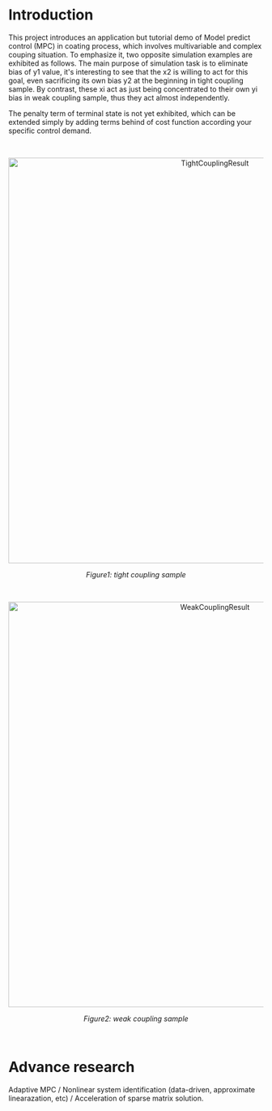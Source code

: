 # Introduction
This project introduces an application but tutorial demo of Model predict control (MPC) in coating process, which involves multivariable and complex couping situation. To emphasize it, two opposite simulation examples are exhibited as follows. The main purpose of simulation task is to eliminate bias of y1 value, it's interesting to see that the x2 is willing to act for this goal, even sacrificing its own bias y2 at the beginning in tight coupling sample. By contrast, these xi act as just being concentrated to their own yi bias in weak coupling sample, thus they act almost independently. 

The penalty term of terminal state is not yet exhibited, which can be extended simply by adding terms behind of cost function according your specific control demand.

<br>  <!-- 这是空行间隔 -->

<div align="center">
  <img src="images/TightCouplingResult.png" alt="TightCouplingResult" style="width: 800px; height: auto;"/>

  *Figure1: tight coupling sample*
</div>

<br>  <!-- 这是空行间隔 -->

<div align="center">
  <img src="images/WeakCouplingResult.png" alt="WeakCouplingResult" style="width: 800px; height: auto;"/>

  *Figure2: weak coupling sample*
</div>

<br>  <!-- 这是空行间隔 -->
# Advance research
Adaptive MPC / Nonlinear system identification (data-driven, approximate linearazation, etc) / Acceleration of sparse matrix solution.
